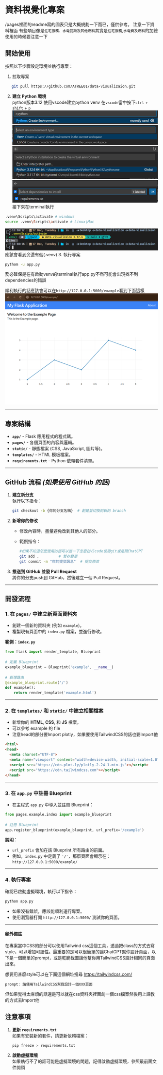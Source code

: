 # **資料視覺化專案**


/pages裡面的readme寫的圖表只是大概規劃一下而已，僅供參考。
注意一下資料裡面 有些項目像是`住宅服務、水電瓦斯及其他燃料`其實是`住宅服務`,`水電費及燃料`的加總 使用的時候要注意一下


## **開始使用**

按照以下步驟設定環境並執行專案：
1. 拉取專案
```bash
   git pull https://github.com/ATREE01/data-visualizaion.git
```

2. **建立 Python 環境**  
python版本3.12
使用vscode建立python venv
在`vscode`當中按下`ctrl` + `shift` + `p`
![alt text](image/create_env1.png)
![alt text](image/create_env2.png)
![alt text](image/create_env3.png)
![alt text](image/create_env4.png)
接下來在terminal執行
```bash
.venv\Scripts\activate # windows
source .venv\Scripts\activate # Linux\Mac
```
![alt text](image/activate_env.png)
應該會看到旁邊有個(.venv)
3. 執行專案

```bash
pythom -u app.py
```
   務必確保是在有啟動venv的terminal執行app.py不然可能會出現找不到dependencies的錯誤

順利執行的話應該會可以在`http://127.0.0.1:5000/example`看到下面這樣
![alt text](image/example.png)

---

## **專案結構**

- **`app/`** - Flask 應用程式的程式碼。  
- **`pages/`** - 各個頁面的內容與邏輯。  
- **`static/`** - 靜態檔案 (CSS, JavaScript, 圖片等)。  
- **`templates/`** - HTML 模板檔案。  
- **`requirements.txt`** - Python 依賴套件清單。  

---

## **GitHub 流程** *(如果使用 GitHub 的話)*

1. **建立新分支**  
   執行以下指令：
   ```bash
   git checkout -b {你的分支名稱}  # 創建並切換到新的 branch
   ```

2. **新增你的修改**  
   - 修改內容時，盡量避免改到其他人的部分。
     
   - 範例指令：  
     ```bash
     #如果不知道怎麼使用的話可以查一下怎麼在VScode使用git或是問ChatGPT
     git add .         # 暫存變更
     git commit -m "你的提交訊息"  # 提交修改
     ```

3. **推送到 GitHub 並發 Pull Request**  
   將你的分支push到 GitHub，然後建立一個 Pull Request。

---

## **開發流程**

### 1. 在 `pages/` 中建立新頁面資料夾
- 創建一個新的資料夾 (例如 `example`)。  
- 複製現有頁面中的 `index.py` 檔案，並進行修改。  

**範例：`index.py`**  
```python
from flask import render_template, Blueprint

# 定義 Blueprint
example_blueprint = Blueprint('example', __name__)

# 新增路由
@example_blueprint.route('/')
def example():
    return render_template('example.html')
```

---

### 2. 在 `templates/` 和 `static/` 中建立相關檔案
- 新增你的 **HTML**, **CSS**, 和 **JS** 檔案。
- 可以參考 example 的 file
- 注意head的部分要Import plotly，如果要使用TailwindCSS的話也要Import他
```html
<html>
<head>
  <meta charset="UTF-8">
  <meta name="viewport" content="width=device-width, initial-scale=1.0">
  <script src="https://cdn.plot.ly/plotly-2.24.1.min.js"></script>
  <script src="https://cdn.tailwindcss.com"></script>
</head>

```
---

### 3. 在 `app.py` 中註冊 Blueprint
- 在主程式 `app.py` 中導入並註冊 Blueprint：

```python
from pages.example.index import example_blueprint

# 註冊 Blueprint
app.register_blueprint(example_blueprint, url_prefix='/example')
```

**說明**：  
- `url_prefix` 會加在該 Blueprint 所有路由的前面。  
- 例如，`index.py` 中定義了 `'/'`，那麼頁面會顯示在：  `http://127.0.0.1:5000/example/`

---

### 4. 執行專案
確認已啟動虛擬環境，執行以下指令：  
```bash
python app.py
```

- 如果沒有錯誤，應該能順利運行專案。  
- 使用瀏覽器打開 `http://127.0.0.1:5000/` 測試你的頁面。

---

#### 額外備註

在專案當中CSS的部分可以使用Tailwind css這個工具，透過把class的方式去寫style，可以增加可讀性。最重要的是可以很簡單的讓ChatGPT幫你設計頁面，以下是一個簡單的prompt，或是乾脆截圖讓他幫你用TailwindCSS設計相同的頁面出來。

想要用甚麼style可以在下面這個網址搜尋
https://tailwindcss.com/

```
prompt: 請使用TailwindCSS幫我設計一個XXX頁面
```
但如果覺得太麻煩的話還是可以就在css資料夾裡面創一個css檔案然後用上課教的方式去Import他

## **注意事項**

1. **更新 `requirements.txt`**  
   如果有安裝新的套件，請更新依賴檔案：  
   ```bash
   pip freeze > requirements.txt
   ```

2. **啟動虛擬環境**  
   如果執行不了的話可能是虛擬環境的問題，記得啟動虛擬環境，參照最前面文件開頭 
